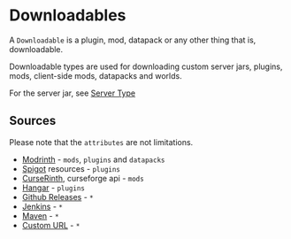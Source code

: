 # Downloadables

A `Downloadable` is a plugin, mod, datapack or any other thing that is, downloadable.

Downloadable types are used for downloading custom server jars, plugins, mods, client-side mods, datapacks and worlds.

For the server jar, see [Server Type](../servertype/index.md)

## Sources

Please note that the `attributes` are not limitations.

- [Modrinth](./modrinth.md) - `mods`, `plugins` and `datapacks`
- [Spigot](./spigot.md) resources - `plugins`
- [CurseRinth](./curserinth.md), curseforge api - `mods`
- [Hangar](./hangar.md) - `plugins`
- [Github Releases](./github-releases.md) - `*`
- [Jenkins](./jenkins.md) - `*`
- [Maven](./maven.md) - `*`
- [Custom URL](./custom-url.md) - `*`
